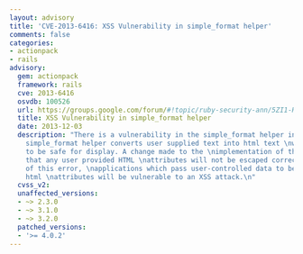 ```yaml
---
layout: advisory
title: 'CVE-2013-6416: XSS Vulnerability in simple_format helper'
comments: false
categories:
- actionpack
- rails
advisory:
  gem: actionpack
  framework: rails
  cve: 2013-6416
  osvdb: 100526
  url: https://groups.google.com/forum/#!topic/ruby-security-ann/5ZI1-H5OoIM
  title: XSS Vulnerability in simple_format helper
  date: 2013-12-03
  description: "There is a vulnerability in the simple_format helper in Ruby on Rails.\nThe
    simple_format helper converts user supplied text into html text \nwhich is intended
    to be safe for display. A change made to the \nimplementation of this helper means
    that any user provided HTML \nattributes will not be escaped correctly. As a result
    of this error, \napplications which pass user-controlled data to be included as
    html \nattributes will be vulnerable to an XSS attack.\n"
  cvss_v2: 
  unaffected_versions:
  - ~> 2.3.0
  - ~> 3.1.0
  - ~> 3.2.0
  patched_versions:
  - '>= 4.0.2'
---
```

